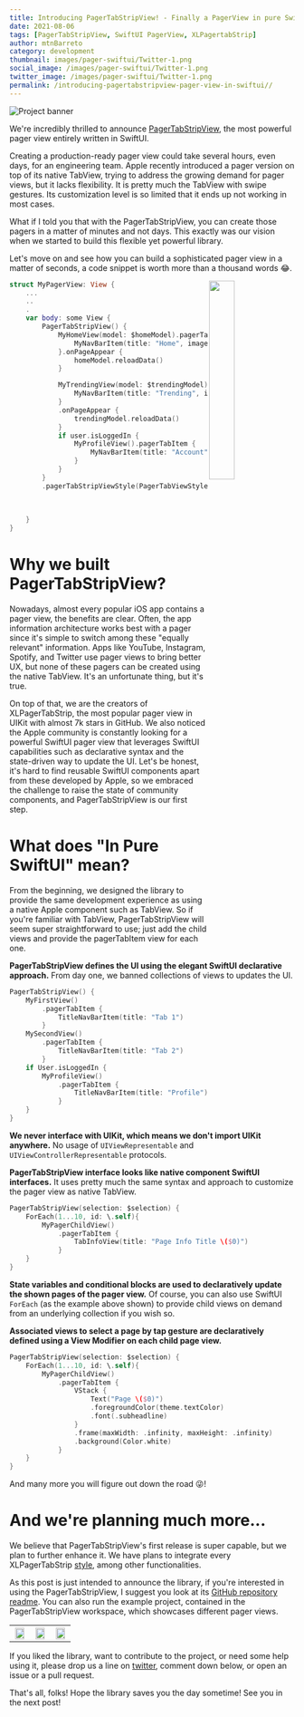 ```yaml
---
title: Introducing PagerTabStripView! - Finally a PagerView in pure SwiftUI
date: 2021-08-06
tags: [PagerTabStripView, SwiftUI PagerView, XLPagertabStrip]
author: mtnBarreto
category: development
thumbnail: images/pager-swiftui/Twitter-1.png
social_image: /images/pager-swiftui/Twitter-1.png
twitter_image: /images/pager-swiftui/Twitter-1.png
permalink: /introducing-pagertabstripview-pager-view-in-swiftui//
---
```


<p style="text-align:left;width:100%">
<img src="/images/pager-swiftui/Blog-skinny.png" alt="Project banner" />
</p>

We're incredibly thrilled to announce [PagerTabStripView](https://github.com/xmartlabs/PagerTabStripView), the most powerful pager view entirely written in SwiftUI.

Creating a production-ready pager view could take several hours, even days, for an engineering team. Apple recently introduced a pager version on top of its native TabView, trying to address the growing demand for pager views, but it lacks flexibility. It is pretty much the TabView with swipe gestures. Its customization level is so limited that it ends up not working in most cases.

What if I told you that with the PagerTabStripView, you can create those pagers in a matter of minutes and not days. This exactly was our vision when we started to build this flexible yet powerful library.

Let's move on and see how you can build a sophisticated pager view in a matter of seconds, a code snippet is worth more than a thousand words 😂.

<img align="right" width="30%" src="/images/pager-swiftui/LogOutExample.gif"/>

```swift
struct MyPagerView: View {
	...
	..
	.
	var body: some View {
        PagerTabStripView() {
            MyHomeView(model: $homeModel).pagerTabItem {
                MyNavBarItem(title: "Home", imageName: "home")
            }.onPageAppear {
                homeModel.reloadData()
            }

            MyTrendingView(model: $trendingModel).pagerTabItem {
                MyNavBarItem(title: "Trending", imageName: "trending")
            }
            .onPageAppear {
                trendingModel.reloadData()
            }
            if user.isLoggedIn {
                MyProfileView().pagerTabItem {
                    MyNavBarItem(title: "Account", imageName: "account")
                }
            }
        }
        .pagerTabStripViewStyle(PagerTabViewStyle(tabItemSpacing: 0,
                                                  tabItemHeight: 70,
                                                  indicatorBarHeight: 7,
                                                  indicatorBarColor: selectedColor))
    }
}
```

# Why we built PagerTabStripView?

Nowadays, almost every popular iOS app contains a pager view, the benefits are clear. Often, the app information architecture works best with a pager since it's simple to switch among these "equally relevant" information. Apps like YouTube, Instagram, Spotify, and Twitter use pager views to bring better UX, but none of these pagers can be created using the native TabView. It's an unfortunate thing, but it's true.

On top of that, we are the creators of XLPagerTabStrip, the most popular pager view in UIKit with almost 7k stars in GitHub. We also noticed the Apple community is constantly looking for a powerful SwiftUI pager view that leverages SwiftUI capabilities such as declarative syntax and the state-driven way to update the UI. Let's be honest, it's hard to find reusable SwiftUI components apart from these developed by Apple, so we embraced the challenge to raise the state of community components, and PagerTabStripView is our first step.

# What does "In Pure SwiftUI" mean?

From the beginning, we designed the library to provide the same development experience as using a native Apple component such as TabView. So if you're familiar with TabView, PagerTabStripView will seem super straightforward to use; just add the child views and provide the pagerTabItem view for each one.

**PagerTabStripView defines the UI using the elegant SwiftUI declarative approach.** From day one, we banned collections of views to updates the UI.

```swift
PagerTabStripView() {
    MyFirstView()
        .pagerTabItem {
            TitleNavBarItem(title: "Tab 1")
        }
    MySecondView()
        .pagerTabItem {
            TitleNavBarItem(title: "Tab 2")
        }
    if User.isLoggedIn {
        MyProfileView()
            .pagerTabItem {
                TitleNavBarItem(title: "Profile")
            }
    }
}
```

**We never interface with UIKit, which means we don't import UIKit anywhere.** No usage of `UIViewRepresentable` and `UIViewControllerRepresentable` protocols.

**PagerTabStripView interface looks like native component SwiftUI interfaces.** It uses pretty much the same syntax and approach to customize the pager view as native TabView.

```swift
PagerTabStripView(selection: $selection) {
    ForEach(1...10, id: \.self){
        MyPagerChildView()
            .pagerTabItem {
                TabInfoView(title: "Page Info Title \($0)")
            }
    }
}
```

**State variables and conditional blocks are used to declaratively update the shown pages of the pager view.** Of course, you can also use SwiftUI `ForEach` (as the example above shown) to provide child views on demand from an underlying collection if you wish so.

**Associated views to select a page by tap gesture are declaratively defined using a View Modifier on each child page view.**

```swift
PagerTabStripView(selection: $selection) {
    ForEach(1...10, id: \.self){
        MyPagerChildView()
            .pagerTabItem {
                VStack {
                    Text("Page \($0)")
                    .foregroundColor(theme.textColor)
                    .font(.subheadline)
                }
                .frame(maxWidth: .infinity, maxHeight: .infinity)
                .background(Color.white)
            }
    }
}
```


And many more you will figure out down the road 😜!


# And we're planning much more...

We believe that PagerTabStripView's first release is super capable, but we plan to further enhance it. We have plans to integrate every XLPagerTabStrip [style](https://github.com/xmartlabs/XLPagerTabStrip#pager-types), among other functionalities.

As this post is just intended to announce the library, if you're interested in using the PagerTabStripView, I suggest you look at its [GitHub repository readme]. You can also run the example project, contained in the PagerTabStripView workspace, which showcases different pager views.

<table>
  <tr>
    <th><img src="/images/pager-swiftui/twitterStyleExample.gif" width="90%"/></th>
		<th><img src="/images/pager-swiftui/LogOutExample.gif" width="90%"/></th>
    <th><img src="/images/pager-swiftui/instagramStyleExample.gif" width="90%"/></th>
  </tr>
</table>

If you liked the library, want to contribute to the project, or need some help using it, please drop us a line on [twitter], comment down below, or open an issue or a pull request.

That's all, folks! Hope the library saves you the day sometime! See you in the next post!

[GitHub repository readme]: https://github.com/xmartlabs/PagerTabStripView
[twitter]: https://twitter.com/xmartlabs
